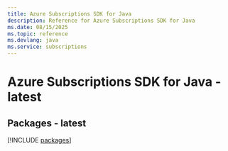 ```yaml
---
title: Azure Subscriptions SDK for Java
description: Reference for Azure Subscriptions SDK for Java
ms.date: 08/15/2025
ms.topic: reference
ms.devlang: java
ms.service: subscriptions
---
```

# Azure Subscriptions SDK for Java - latest
## Packages - latest
[!INCLUDE [packages](subscriptions-index.md)]